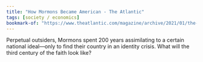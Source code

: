 ```yaml
---
title: "How Mormons Became American - The Atlantic"
tags: [society / economics]
bookmark-of: "https://www.theatlantic.com/magazine/archive/2021/01/the-most-american-religion/617263/"
---
```

Perpetual outsiders, Mormons spent 200 years assimilating to a certain national ideal—only to find their country in an identity crisis. What will the third century of the faith look like?